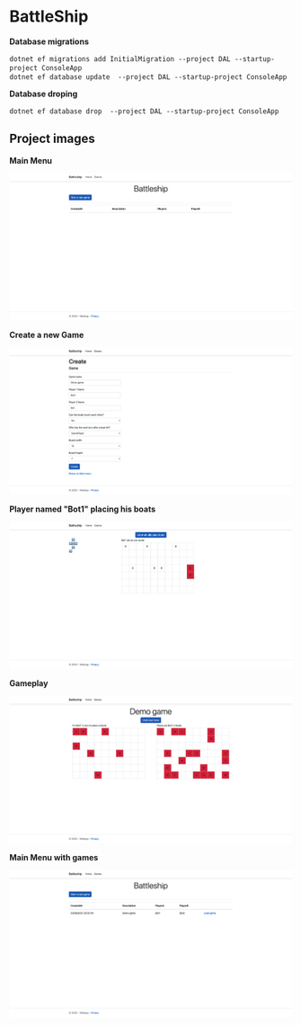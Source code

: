 # BattleShip


**Database migrations**

~~~
dotnet ef migrations add InitialMigration --project DAL --startup-project ConsoleApp
dotnet ef database update  --project DAL --startup-project ConsoleApp
~~~


**Database droping**

~~~
dotnet ef database drop  --project DAL --startup-project ConsoleApp
~~~


## Project images

**Main Menu**

![picture](BattleShip-screenshots/MainMenuEmpty.png)


**Create a new Game**

![picture](BattleShip-screenshots/10x7CreateGame.png)

**Player named "Bot1" placing his boats**

![picture](BattleShip-screenshots/Bot1PlacingBoats10x7.png)

**Gameplay**

![picture](BattleShip-screenshots/Ingame10x7.png)


**Main Menu with games**

![picture](BattleShip-screenshots/MainMenuWithGame.png)
